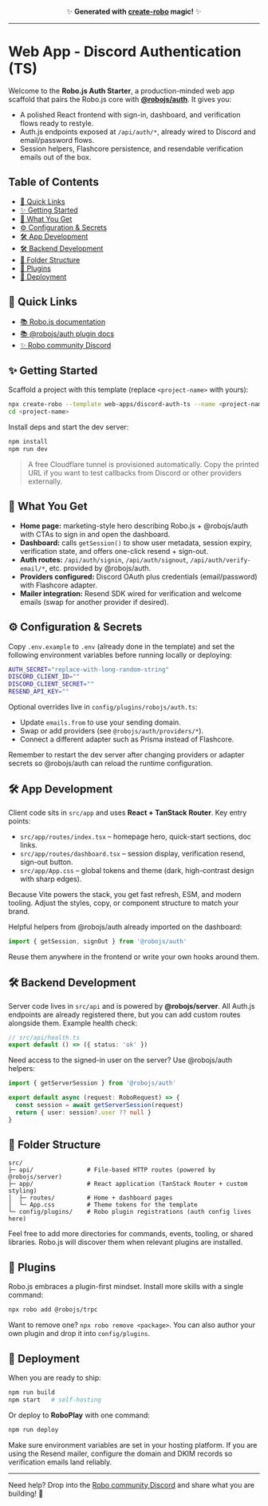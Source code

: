 <p align="center">✨ <strong>Generated with <a href="https://roboplay.dev/create-robo">create-robo</a> magic!</strong> ✨</p>

---

# Web App - Discord Authentication (TS)

Welcome to the **Robo.js Auth Starter**, a production-minded web app scaffold that pairs the Robo.js core with **[@robojs/auth](https://docs.roboplay.dev/plugins/auth)**. It gives you:

- A polished React frontend with sign-in, dashboard, and verification flows ready to restyle.
- Auth.js endpoints exposed at `/api/auth/*`, already wired to Discord and email/password flows.
- Session helpers, Flashcore persistence, and resendable verification emails out of the box.

## Table of Contents

- [🔗 Quick Links](#-quick-links)
- [✨ Getting Started](#-getting-started)
- [🧩 What You Get](#-what-you-get)
- [⚙️ Configuration & Secrets](#️-configuration--secrets)
- [🛠️ App Development](#️-app-development)
- [🛠️ Backend Development](#️-backend-development)
- [📁 Folder Structure](#-folder-structure)
- [🔌 Plugins](#-plugins)
- [🚀 Deployment](#-deployment)

## 🔗 Quick Links

- [📚 Robo.js documentation](https://roboplay.dev/docs)
- [📚 @robojs/auth plugin docs](https://roboplay.dev/docs/plugins/auth)
- [✨ Robo community Discord](https://roboplay.dev/discord)

## ✨ Getting Started

Scaffold a project with this template (replace `<project-name>` with yours):

```bash
npx create-robo --template web-apps/discord-auth-ts --name <project-name>
cd <project-name>
```

Install deps and start the dev server:

```bash
npm install
npm run dev
```

> A free Cloudflare tunnel is provisioned automatically. Copy the printed URL if you want to test callbacks from Discord or other providers externally.

## 🧩 What You Get

- **Home page:** marketing-style hero describing Robo.js + @robojs/auth with CTAs to sign in and open the dashboard.
- **Dashboard:** calls `getSession()` to show user metadata, session expiry, verification state, and offers one-click resend + sign-out.
- **Auth routes:** `/api/auth/signin`, `/api/auth/signout`, `/api/auth/verify-email/*`, etc. provided by @robojs/auth.
- **Providers configured:** Discord OAuth plus credentials (email/password) with Flashcore adapter.
- **Mailer integration:** Resend SDK wired for verification and welcome emails (swap for another provider if desired).

## ⚙️ Configuration & Secrets

Copy `.env.example` to `.env` (already done in the template) and set the following environment variables before running locally or deploying:

```bash
AUTH_SECRET="replace-with-long-random-string"
DISCORD_CLIENT_ID=""
DISCORD_CLIENT_SECRET=""
RESEND_API_KEY=""
```

Optional overrides live in `config/plugins/robojs/auth.ts`:

- Update `emails.from` to use your sending domain.
- Swap or add providers (see `@robojs/auth/providers/*`).
- Connect a different adapter such as Prisma instead of Flashcore.

Remember to restart the dev server after changing providers or adapter secrets so @robojs/auth can reload the runtime configuration.

## 🛠️ App Development

Client code sits in `src/app` and uses **React + TanStack Router**. Key entry points:

- `src/app/routes/index.tsx` – homepage hero, quick-start sections, doc links.
- `src/app/routes/dashboard.tsx` – session display, verification resend, sign-out button.
- `src/app/App.css` – global tokens and theme (dark, high-contrast design with sharp edges).

Because Vite powers the stack, you get fast refresh, ESM, and modern tooling. Adjust the styles, copy, or component structure to match your brand.

Helpful helpers from @robojs/auth already imported on the dashboard:

```ts
import { getSession, signOut } from '@robojs/auth'
```

Reuse them anywhere in the frontend or write your own hooks around them.

## 🛠️ Backend Development

Server code lives in `src/api` and is powered by **@robojs/server**. All Auth.js endpoints are already registered there, but you can add custom routes alongside them. Example health check:

```ts
// src/api/health.ts
export default () => ({ status: 'ok' })
```

Need access to the signed-in user on the server? Use @robojs/auth helpers:

```ts
import { getServerSession } from '@robojs/auth'

export default async (request: RoboRequest) => {
  const session = await getServerSession(request)
  return { user: session?.user ?? null }
}
```

## 📁 Folder Structure

```
src/
├─ api/               # File-based HTTP routes (powered by @robojs/server)
├─ app/               # React application (TanStack Router + custom styling)
│  ├─ routes/         # Home + dashboard pages
│  └─ App.css         # Theme tokens for the template
└─ config/plugins/    # Robo plugin registrations (auth config lives here)
```

Feel free to add more directories for commands, events, tooling, or shared libraries. Robo.js will discover them when relevant plugins are installed.

## 🔌 Plugins

Robo.js embraces a plugin-first mindset. Install more skills with a single command:

```bash
npx robo add @robojs/trpc
```

Want to remove one? `npx robo remove <package>`. You can also author your own plugin and drop it into `config/plugins`.

## 🚀 Deployment

When you are ready to ship:

```bash
npm run build
npm start   # self-hosting
```

Or deploy to **RoboPlay** with one command:

```bash
npm run deploy
```

Make sure environment variables are set in your hosting platform. If you are using the Resend mailer, configure the domain and DKIM records so verification emails land reliably.

---

Need help? Drop into the [Robo community Discord](https://roboplay.dev/discord) and share what you are building! 👋
